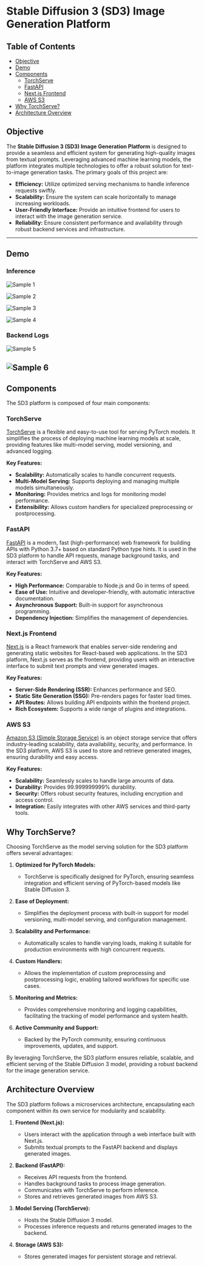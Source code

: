 # Stable Diffusion 3 (SD3) Image Generation Platform

## Table of Contents
- [Objective](#objective)
- [Demo](#demo)
- [Components](#components)
  - [TorchServe](#torchserve)
  - [FastAPI](#fastapi)
  - [Next.js Frontend](#nextjs-frontend)
  - [AWS S3](#aws-s3)
- [Why TorchServe?](#why-torchserve)
- [Architecture Overview](#architecture-overview)

## Objective

The **Stable Diffusion 3 (SD3) Image Generation Platform** is designed to provide a seamless and efficient system for generating high-quality images from textual prompts. Leveraging advanced machine learning models, the platform integrates multiple technologies to offer a robust solution for text-to-image generation tasks. The primary goals of this project are:

- **Efficiency:** Utilize optimized serving mechanisms to handle inference requests swiftly.
- **Scalability:** Ensure the system can scale horizontally to manage increasing workloads.
- **User-Friendly Interface:** Provide an intuitive frontend for users to interact with the image generation service.
- **Reliability:** Ensure consistent performance and availability through robust backend services and infrastructure.

---

## Demo

### Inference

![Sample 1](static/sample1.png)

![Sample 2](static/sample2.png)

![Sample 3](static/sample3.png)

![Sample 4](static/sample4.png)

### Backend Logs

![Sample 5](static/sample5.png) 

![Sample 6](static/sample6.png)
---

## Components

The SD3 platform is composed of four main components:

### TorchServe

[TorchServe](https://github.com/pytorch/serve) is a flexible and easy-to-use tool for serving PyTorch models. It simplifies the process of deploying machine learning models at scale, providing features like multi-model serving, model versioning, and advanced logging.

**Key Features:**
- **Scalability:** Automatically scales to handle concurrent requests.
- **Multi-Model Serving:** Supports deploying and managing multiple models simultaneously.
- **Monitoring:** Provides metrics and logs for monitoring model performance.
- **Extensibility:** Allows custom handlers for specialized preprocessing or postprocessing.

### FastAPI

[FastAPI](https://fastapi.tiangolo.com/) is a modern, fast (high-performance) web framework for building APIs with Python 3.7+ based on standard Python type hints. It is used in the SD3 platform to handle API requests, manage background tasks, and interact with TorchServe and AWS S3.

**Key Features:**
- **High Performance:** Comparable to Node.js and Go in terms of speed.
- **Ease of Use:** Intuitive and developer-friendly, with automatic interactive documentation.
- **Asynchronous Support:** Built-in support for asynchronous programming.
- **Dependency Injection:** Simplifies the management of dependencies.

### Next.js Frontend

[Next.js](https://nextjs.org/) is a React framework that enables server-side rendering and generating static websites for React-based web applications. In the SD3 platform, Next.js serves as the frontend, providing users with an interactive interface to submit text prompts and view generated images.

**Key Features:**
- **Server-Side Rendering (SSR):** Enhances performance and SEO.
- **Static Site Generation (SSG):** Pre-renders pages for faster load times.
- **API Routes:** Allows building API endpoints within the frontend project.
- **Rich Ecosystem:** Supports a wide range of plugins and integrations.

### AWS S3

[Amazon S3 (Simple Storage Service)](https://aws.amazon.com/s3/) is an object storage service that offers industry-leading scalability, data availability, security, and performance. In the SD3 platform, AWS S3 is used to store and retrieve generated images, ensuring durability and easy access.

**Key Features:**
- **Scalability:** Seamlessly scales to handle large amounts of data.
- **Durability:** Provides 99.999999999% durability.
- **Security:** Offers robust security features, including encryption and access control.
- **Integration:** Easily integrates with other AWS services and third-party tools.

## Why TorchServe?

Choosing TorchServe as the model serving solution for the SD3 platform offers several advantages:

1. **Optimized for PyTorch Models:**
   - TorchServe is specifically designed for PyTorch, ensuring seamless integration and efficient serving of PyTorch-based models like Stable Diffusion 3.

2. **Ease of Deployment:**
   - Simplifies the deployment process with built-in support for model versioning, multi-model serving, and configuration management.

3. **Scalability and Performance:**
   - Automatically scales to handle varying loads, making it suitable for production environments with high concurrent requests.

4. **Custom Handlers:**
   - Allows the implementation of custom preprocessing and postprocessing logic, enabling tailored workflows for specific use cases.

5. **Monitoring and Metrics:**
   - Provides comprehensive monitoring and logging capabilities, facilitating the tracking of model performance and system health.

6. **Active Community and Support:**
   - Backed by the PyTorch community, ensuring continuous improvements, updates, and support.

By leveraging TorchServe, the SD3 platform ensures reliable, scalable, and efficient serving of the Stable Diffusion 3 model, providing a robust backend for the image generation service.

## Architecture Overview

The SD3 platform follows a microservices architecture, encapsulating each component within its own service for modularity and scalability.

1. **Frontend (Next.js):**
   - Users interact with the application through a web interface built with Next.js.
   - Submits textual prompts to the FastAPI backend and displays generated images.

2. **Backend (FastAPI):**
   - Receives API requests from the frontend.
   - Handles background tasks to process image generation.
   - Communicates with TorchServe to perform inference.
   - Stores and retrieves generated images from AWS S3.

3. **Model Serving (TorchServe):**
   - Hosts the Stable Diffusion 3 model.
   - Processes inference requests and returns generated images to the backend.

4. **Storage (AWS S3):**
   - Stores generated images for persistent storage and retrieval.


